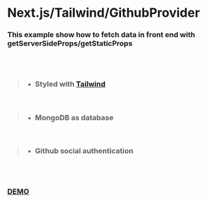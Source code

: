 # Next.js/Tailwind/GithubProvider 

### This example show how to fetch data in front end with getServerSideProps/getStaticProps



<br>
<br>

  > - ### Styled with  [Tailwind](https://www.tailwindcss.com) 

<br>

>  -  ### MongoDB as database  

<br>

>  - ###  Github social authentication



<br>
<br>

 ### [DEMO](https://next-auth0-knr2s2u09-chochinize.vercel.app/)

